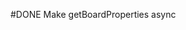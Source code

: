 #DONE  Make getBoardProperties async
<!--
order:0
completed:2025-03-05T21:24:07-05:00
archived:true
archivedAt:2025-03-05T21:24:07-05:00
originalPath:lib/plugins/plugin-manager.js
originalLine:343
-->



